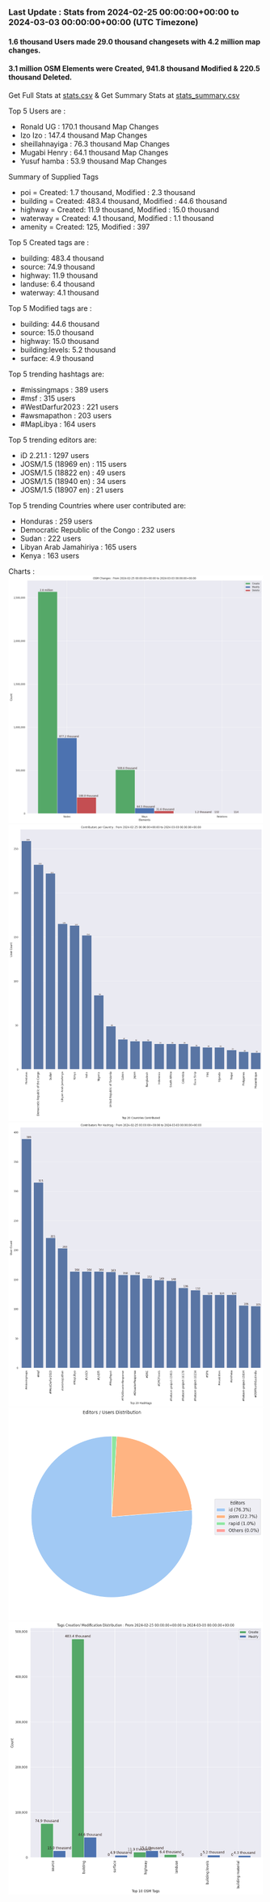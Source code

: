 ### Last Update : Stats from 2024-02-25 00:00:00+00:00 to 2024-03-03 00:00:00+00:00 (UTC Timezone)

#### 1.6 thousand Users made 29.0 thousand changesets with 4.2 million map changes.
#### 3.1 million OSM Elements were Created, 941.8 thousand Modified & 220.5 thousand Deleted.
Get Full Stats at [stats.csv](/stats/hotosm/Weekly/stats.csv)
 & Get Summary Stats at [stats_summary.csv](/stats/hotosm/Weekly/stats_summary.csv)

Top 5 Users are : 
- Ronald UG : 170.1 thousand Map Changes
- Izo Izo : 147.4 thousand Map Changes
- sheillahnayiga : 76.3 thousand Map Changes
- Mugabi Henry : 64.1 thousand Map Changes
- Yusuf hamba : 53.9 thousand Map Changes

Summary of Supplied Tags
- poi = Created: 1.7 thousand, Modified : 2.3 thousand
- building = Created: 483.4 thousand, Modified : 44.6 thousand
- highway = Created: 11.9 thousand, Modified : 15.0 thousand
- waterway = Created: 4.1 thousand, Modified : 1.1 thousand
- amenity = Created: 125, Modified : 397


Top 5 Created tags are :
- building: 483.4 thousand
- source: 74.9 thousand
- highway: 11.9 thousand
- landuse: 6.4 thousand
- waterway: 4.1 thousand


Top 5 Modified tags are :
- building: 44.6 thousand
- source: 15.0 thousand
- highway: 15.0 thousand
- building:levels: 5.2 thousand
- surface: 4.9 thousand


Top 5 trending hashtags are:
- #missingmaps : 389 users
- #msf : 315 users
- #WestDarfur2023 : 221 users
- #awsmapathon : 203 users
- #MapLibya : 164 users


Top 5 trending editors are:
- iD 2.21.1 : 1297 users
- JOSM/1.5 (18969 en) : 115 users
- JOSM/1.5 (18822 en) : 49 users
- JOSM/1.5 (18940 en) : 34 users
- JOSM/1.5 (18907 en) : 21 users


Top 5 trending Countries where user contributed are:
- Honduras : 259 users
- Democratic Republic of the Congo : 232 users
- Sudan : 222 users
- Libyan Arab Jamahiriya : 165 users
- Kenya : 163 users


 Charts : 
![Alt text](./stats_osm_changes.png) 
![Alt text](./stats_users_per_country.png) 
![Alt text](./stats_users_per_hashtag.png) 
![Alt text](./stats_editors_pie_chart.png) 
![Alt text](./stats_tags.png) 
